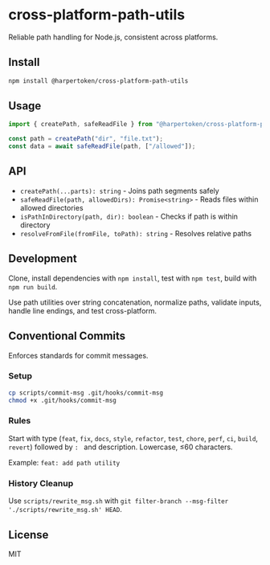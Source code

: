 # cross-platform-path-utils

Reliable path handling for Node.js, consistent across platforms.

## Install

```bash
npm install @harpertoken/cross-platform-path-utils
```

## Usage

```typescript
import { createPath, safeReadFile } from "@harpertoken/cross-platform-path-utils";

const path = createPath("dir", "file.txt");
const data = await safeReadFile(path, ["/allowed"]);
```

## API

- `createPath(...parts): string` - Joins path segments safely
- `safeReadFile(path, allowedDirs): Promise<string>` - Reads files within allowed directories
- `isPathInDirectory(path, dir): boolean` - Checks if path is within directory
- `resolveFromFile(fromFile, toPath): string` - Resolves relative paths

## Development

Clone, install dependencies with `npm install`, test with `npm test`, build with `npm run build`.

Use path utilities over string concatenation, normalize paths, validate inputs, handle line endings, and test cross-platform.

## Conventional Commits

Enforces standards for commit messages.

### Setup

```bash
cp scripts/commit-msg .git/hooks/commit-msg
chmod +x .git/hooks/commit-msg
```

### Rules

Start with type (`feat`, `fix`, `docs`, `style`, `refactor`, `test`, `chore`, `perf`, `ci`, `build`, `revert`) followed by `: ` and description. Lowercase, ≤60 characters.

Example: `feat: add path utility`

### History Cleanup

Use `scripts/rewrite_msg.sh` with `git filter-branch --msg-filter './scripts/rewrite_msg.sh' HEAD`.

## License

MIT
